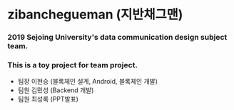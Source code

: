 # zibanchegueman (지반채그맨)
### 2019 Sejoing University's data communication design subject team.
### This is a toy project for team project.

 - 팀장 이현승 (블록체인 설계, Android, 블록체인 개발)
 - 팀원 김민성 (Backend 개발)
 - 팀원 최성록 (PPT발표)
